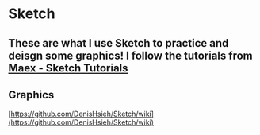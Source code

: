 # Sketch
## These are what I use Sketch to practice and deisgn some graphics! I follow the tutorials from [Maex - Sketch Tutorials](https://www.youtube.com/playlist?list=PLgwNtYvZGv9Q_rH5RVWYE20dcp4_MLhX_)

## Graphics
[https://github.com/DenisHsieh/Sketch/wiki](https://github.com/DenisHsieh/Sketch/wiki)
